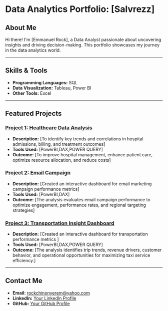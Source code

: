 # Data Analytics Portfolio: [Salvrezz]  

## About Me
Hi there! I'm [Emmanuel Rock], a Data Analyst passionate about uncovering insights and driving decision-making. This portfolio showcases my journey in the data analytics world.  

---

## Skills & Tools
- **Programming Languages:** SQL  
- **Data Visualization:** Tableau, Power BI 
- **Other Tools:** Excel 

---

## Featured Projects
### [Project 1: Healthcare Data Analysis]( https://lnkd.in/dacmzMQa)
- **Description:** [To identify key trends and correlations in hospital admissions, billing, and treatment outcomes]  
- **Tools Used:** [PowerBI,DAX,POWER QUERY]  
- **Outcome:** [To improve hospital management, enhance patient care, optimize resource allocation, and reduce costs]  

### [Project 2: Email Campaign](https://shorturl.at/tjIIQ)
- **Description:** [Created an interactive dashboard for email marketing campaign performance metrics]  
- **Tools Used:** [PowerBI,DAX]  
- **Outcome:** [The analysis evaluates email campaign performance to optimize engagement, performance rates, and regional targeting strategies]  

### [Project 3: Transportation Insight Dashboard](https://shorturl.at/R5XRf)
- **Description:** [Created an interactive dashboard for transportation performance metrics ]  
- **Tools Used:** [PowerBI,DAX,POWER QUERY]  
- **Outcome:** [The analysis identifies trip trends, revenue drivers, customer behavior, and operational opportunities for maximizing taxi service efficiency.]  

---

## Contact Me
- **Email:** rockchinonyerem@yahoo.com  
- **LinkedIn:** [Your LinkedIn Profile](https://www.linkedin.com/in/Salvrezz)  
- **GitHub:** [Your GitHub Profile](https://github.com/Salvrezz)
